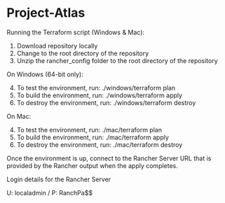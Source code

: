 # Project-Atlas

Running the Terraform script (Windows & Mac):

1. Download repository locally
2. Change to the root directory of the repository
3. Unzip the rancher_config folder to the root directory of the repository

On Windows (64-bit only):

4. To test the environment, run: ./windows/terraform plan
5. To build the environment, run: ./windows/terraform apply
6. To destroy the environment, run: ./windows/terraform destroy

On Mac:

4. To test the environment, run: ./mac/terraform plan
5. To build the environment, run: ./mac/terraform apply
6. To destroy the environment, run: ./mac/terraform destroy

Once the environment is up, connect to the Rancher Server URL that is provided by the Rancher output when the apply completes.

Login details for the Rancher Server

U: localadmin / P: RanchPa$$
